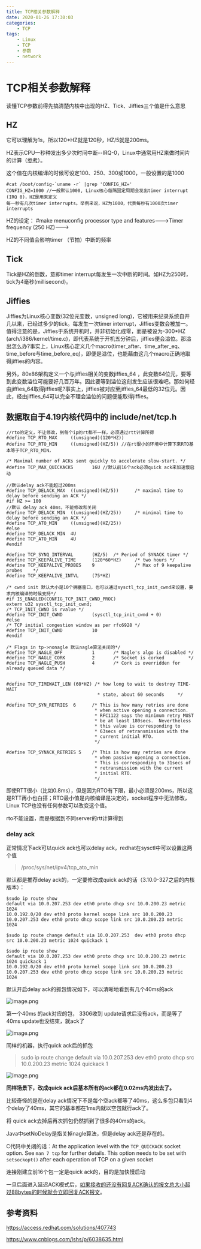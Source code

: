 ```yaml
---
title: TCP相关参数解释
date: 2020-01-26 17:30:03
categories:
    - TCP
tags:
    - Linux
    - TCP
    - 参数
    - network
---
```


# TCP相关参数解释

读懂TCP参数前得先搞清楚内核中出现的HZ、Tick、Jiffies三个值是什么意思

## HZ

它可以理解为1s，所以120*HZ就是120秒，HZ/5就是200ms。

HZ表示CPU一秒种发出多少次时间中断--IRQ-0，Linux中通常用HZ来做时间片的计算（[参考](http://blog.csdn.net/bdc995/article/details/4144031)）。

这个值在内核编译的时候可设定100、250、300或1000，一般设置的是1000

```
#cat /boot/config-`uname -r` |grep 'CONFIG_HZ='
CONFIG_HZ=1000 //一般默认1000, Linux核心每隔固定周期会发出timer interrupt (IRQ 0)，HZ是用来定义
每一秒有几次timer interrupts。举例来说，HZ为1000，代表每秒有1000次timer interrupts
```

HZ的设定：
\#make menuconfig
processor type and features--->Timer frequency (250 HZ)--->

HZ的不同值会影响timer （节拍）中断的频率

## Tick

Tick是HZ的倒数，意即timer interrupt每发生一次中断的时间。如HZ为250时，tick为4毫秒(millisecond)。

## Jiffies

Jiffies为Linux核心变数(32位元变数，unsigned long)，它被用来纪录系统自开几以来，已经过多少的tick。每发生一次timer interrupt，Jiffies变数会被加一。值得注意的是，Jiffies于系统开机时，并非初始化成零，而是被设为-300*HZ (arch/i386/kernel/time.c)，即代表系统于开机五分钟后，jiffies便会溢位。那溢出怎么办?事实上，Linux核心定义几个macro(timer_after、time_after_eq、time_before与time_before_eq)，即便是溢位，也能藉由这几个macro正确地取得jiffies的内容。

另外，80x86架构定义一个与jiffies相关的变数jiffies_64 ，此变数64位元，要等到此变数溢位可能要好几百万年。因此要等到溢位这刻发生应该很难吧。那如何经由jiffies_64取得jiffies呢?事实上，jiffies被对应至jiffies_64最低的32位元。因此，经由jiffies_64可以完全不理会溢位的问题便能取得jiffies。



## 数据取自于4.19内核代码中的 include/net/tcp.h

```
//rto的定义，不让修改，到每个ip的rt都不一样，必须通过rtt计算所得 
#define TCP_RTO_MAX     ((unsigned)(120*HZ))
#define TCP_RTO_MIN     ((unsigned)(HZ/5)) //在rt很小的环境中计算下来RTO基本等于TCP_RTO_MIN，

/* Maximal number of ACKs sent quickly to accelerate slow-start. */
#define TCP_MAX_QUICKACKS       16U //默认前16个ack必须quick ack来加速慢启动

//默认delay ack不能超过200ms
#define TCP_DELACK_MAX  ((unsigned)(HZ/5))      /* maximal time to delay before sending an ACK */
#if HZ >= 100
//默认 delay ack 40ms，不能修改和关闭
#define TCP_DELACK_MIN  ((unsigned)(HZ/25))     /* minimal time to delay before sending an ACK */
#define TCP_ATO_MIN     ((unsigned)(HZ/25))
#else
#define TCP_DELACK_MIN  4U
#define TCP_ATO_MIN     4U
#endif

#define TCP_SYNQ_INTERVAL       (HZ/5)  /* Period of SYNACK timer */
#define TCP_KEEPALIVE_TIME      (120*60*HZ)     /* two hours */
#define TCP_KEEPALIVE_PROBES    9               /* Max of 9 keepalive probes    */
#define TCP_KEEPALIVE_INTVL     (75*HZ)

/* cwnd init 默认大小是10个拥塞窗口，也可以通过sysctl_tcp_init_cwnd来设置，要求内核编译的时候支持*/
#if IS_ENABLED(CONFIG_TCP_INIT_CWND_PROC)
extern u32 sysctl_tcp_init_cwnd;
/* TCP_INIT_CWND is rvalue */
#define TCP_INIT_CWND           (sysctl_tcp_init_cwnd + 0)
#else
/* TCP initial congestion window as per rfc6928 */
#define TCP_INIT_CWND           10
#endif

/* Flags in tp->nonagle 默认nagle算法关闭的*/
#define TCP_NAGLE_OFF           1       /* Nagle's algo is disabled */
#define TCP_NAGLE_CORK          2       /* Socket is corked         */
#define TCP_NAGLE_PUSH          4       /* Cork is overridden for already queued data */


#define TCP_TIMEWAIT_LEN (60*HZ) /* how long to wait to destroy TIME-WAIT
                                  * state, about 60 seconds     */
                                  
#define TCP_SYN_RETRIES  6      /* This is how many retries are done
                                 * when active opening a connection.
                                 * RFC1122 says the minimum retry MUST
                                 * be at least 180secs.  Nevertheless
                                 * this value is corresponding to
                                 * 63secs of retransmission with the
                                 * current initial RTO.
                                 */

#define TCP_SYNACK_RETRIES 5    /* This is how may retries are done
                                 * when passive opening a connection.
                                 * This is corresponding to 31secs of
                                 * retransmission with the current
                                 * initial RTO.
                                 */                                  
```

即使RTT很小（比如0.8ms），但是因为RTO有下限，最小必须是200ms，所以这是RTT再小也白搭；RTO最小值是内核编译是决定的，socket程序中无法修改，Linux TCP也没有任何参数可以改变这个值。

rto不能设置，而是根据到不同server的rtt计算得到

### delay ack

正常情况下ack可以quick ack也可以delay ack，redhat在sysctl中可以设置这两个值

> /proc/sys/net/ipv4/tcp_ato_min

默认都是推荐delay ack的，一定要修改成quick ack的话（3.10.0-327之后的内核版本）：

```
$sudo ip route show
default via 10.0.207.253 dev eth0 proto dhcp src 10.0.200.23 metric 1024
10.0.192.0/20 dev eth0 proto kernel scope link src 10.0.200.23
10.0.207.253 dev eth0 proto dhcp scope link src 10.0.200.23 metric 1024

$sudo ip route change default via 10.0.207.253  dev eth0 proto dhcp src 10.0.200.23 metric 1024 quickack 1

$sudo ip route show
default via 10.0.207.253 dev eth0 proto dhcp src 10.0.200.23 metric 1024 quickack 1
10.0.192.0/20 dev eth0 proto kernel scope link src 10.0.200.23
10.0.207.253 dev eth0 proto dhcp scope link src 10.0.200.23 metric 1024
```

默认开启delay ack的抓包情况如下，可以清晰地看到有几个40ms的ack

![image.png](https://ata2-img.oss-cn-zhangjiakou.aliyuncs.com/7f4590cccf73fd672268dbf0e6a1b309.png)

第一个40ms 的ack对应的包， 3306收到 update请求后没有ack，而是等了40ms update也没结束，就ack了

![image.png](https://ata2-img.oss-cn-zhangjiakou.aliyuncs.com/b06d3148450fc24fa26b2a9cdfe07831.png)

同样的机器，执行quick ack后的抓包

> sudo ip route change default via 10.0.207.253  dev eth0 proto dhcp src 10.0.200.23 metric 1024 quickack 1

![image.png](https://ata2-img.oss-cn-zhangjiakou.aliyuncs.com/9fba9819e769494bc09a2a11245e4769.png)

**同样场景下，改成quick ack后基本所有的ack都在0.02ms内发出去了。**

比较奇怪的是在delay ack情况下不是每个空ack都等了40ms，这么多包只看到4个delay了40ms，其它的基本都在1ms内就以空包就行ack了。

将 quick ack去掉后再次抓包仍然抓到了很多的40ms的ack。

Java中setNoDelay是指关掉nagle算法，但是delay ack还是存在的。

C代码中关闭的话：At the application level with the `TCP_QUICKACK` socket option. See `man 7 tcp` for further details. This option needs to be set with `setsockopt()` after each operation of TCP on a given socket

连接刚建立前16个包一定是quick ack的，目的是加快慢启动

一旦后面进入延迟ACK模式后，[如果接收的还没有回复ACK确认的报文总大小超过88bytes的时候就会立即回复ACK报文](https://www.cnblogs.com/lshs/p/6038635.html)。



## 参考资料

https://access.redhat.com/solutions/407743

https://www.cnblogs.com/lshs/p/6038635.html